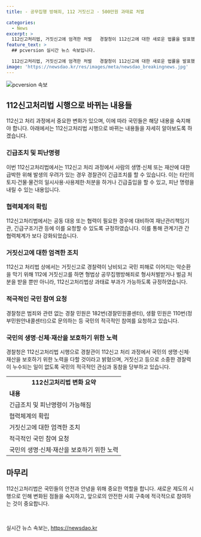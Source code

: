 ```yaml
---
title: - 공무집행 방해죄, 112 거짓신고 - 500만원 과태료 처벌

categories:
  - News
excerpt: >
  112신고처리법, 거짓신고에 엄격한 처벌   경찰청이 112신고에 대한 새로운 법률을 발표했다. 112신고 처리과정에서 위급한 상황에서 긴급조치나 피난명령을 할 수 있으며, 이를 방해하면 과태료가 부과된다. 또한 거짓신고에 대해 공무집행방해죄로 형사처벌을 받게 된다. 새로운 법으로 112신고의 효율적인 활용이 기대되고, 거짓신고로 인한 시민 피해 예방에도 도움이 될 것으로 전망된다.
feature_text: >
  ## pcversion 실시간 뉴스 속보입니다.

  112신고처리법, 거짓신고에 엄격한 처벌   경찰청이 112신고에 대한 새로운 법률을 발표했다. 112신고 처리과정에서 위급한 상황에서 긴급조치나 피난명령을 할 수 있으며, 이를 방해하면 과태료가 부과된다. 또한 거짓신고에 대해 공무집행방해죄로 형사처벌을 받게 된다. 새로운 법으로 112신고의 효율적인 활용이 기대되고, 거짓신고로 인한 시민 피해 예방에도 도움이 될 것으로 전망된다.
image: 'https://newsdao.kr/res/images/meta/newsdao_breakingnews.jpg'
---
```


<p><img src="https://newsdao.kr/res/images/meta/newsdao_breakingnews.jpg" alt="pcversion 속보" /></p>

<h2 data-ke-size="size26">112신고처리법 시행으로 바뀌는 내용들</h2>

<p data-ke-size="size16">112신고 처리 과정에서 중요한 변화가 있으며, 이에 따라 국민들은 해당 내용을 숙지해야 합니다. 아래에서는 112신고처리법 시행으로 바뀌는 내용들을 자세히 알아보도록 하겠습니다.</p>

<h3><b>긴급조치 및 피난명령</b></h3>

<p data-ke-size="size16">이번 112신고처리법에서는 112신고 처리 과정에서 사람의 생명·신체 또는 재산에 대한 급박한 위해 발생의 우려가 있는 경우 경찰관이 긴급조치를 할 수 있습니다. 이는 타인의 토지·건물·물건의 일시사용·사용제한·처분을 하거나 긴급출입을 할 수 있고, 피난 명령을 내릴 수 있는 내용입니다.</p>

<h3><b>협력체계의 확립</b></h3>

<p data-ke-size="size16">112신고처리법에서는 공동 대응 또는 협력이 필요한 경우에 대비하여 재난관리책임기관, 긴급구조기관 등에 이를 요청할 수 있도록 규정하였습니다. 이를 통해 관계기관 간 협력체계가 보다 강화되었습니다.</p>

<h3><b>거짓신고에 대한 엄격한 조치</b></h3>

<p data-ke-size="size16">112신고 처리법 상에서는 거짓신고로 경찰력이 낭비되고 국민 피해로 이어지는 악순환을 막기 위해 112에 거짓신고를 하면 형법상 공무집행방해죄로 형사처벌받거나 벌금 처분을 받을 뿐만 아니라, 112신고처리법상 과태료 부과가 가능하도록 규정하였습니다.</p>

<h3><b>적극적인 국민 참여 요청</b></h3>

<p data-ke-size="size16">경찰청은 범죄와 관련 없는 경찰 민원은 182번(경찰민원콜센터), 생활 민원은 110번(정부민원안내콜센터)으로 문의하는 등 국민의 적극적인 참여를 요청하고 있습니다.</p>

<h3><b>국민의 생명·신체·재산을 보호하기 위한 노력</b></h3>

<p data-ke-size="size16">경찰청은 112신고처리법 시행으로 경찰관이 112신고 처리 과정에서 국민의 생명·신체·재산을 보호하기 위한 노력을 다할 것이라고 밝혔으며, 거짓신고 등으로 소중한 경찰력이 누수되는 일이 없도록 국민의 적극적인 관심과 동참을 당부하고 있습니다.</p>

<table>
    <tr>
        <td style="text-align: center; height: 17px;"><b>112신고처리법 변화 요약</b></td>
    </tr>
    <tr>
        <td style="text-align: left; height: 17px;"><b>내용</b></td>
    </tr>
    <tr>
        <td style="text-align: left; height: 17px;">긴급조치 및 피난명령이 가능해짐</td>
    </tr>
    <tr>
        <td style="text-align: left; height: 17px;">협력체계의 확립</td>
    </tr>
    <tr>
        <td style="text-align: left; height: 17px;">거짓신고에 대한 엄격한 조치</td>
    </tr>
    <tr>
        <td style="text-align: left; height: 17px;">적극적인 국민 참여 요청</td>
    </tr>
    <tr>
        <td style="text-align: left; height: 17px;">국민의 생명·신체·재산을 보호하기 위한 노력</td>
    </tr>
</table>

<h2 data-ke-size="size26">마무리</h2>

<p data-ke-size="size16">112신고처리법은 국민들의 안전과 안녕을 위해 중요한 역할을 합니다. 새로운 제도의 시행으로 인해 변화된 점들을 숙지하고, 앞으로의 안전한 사회 구축에 적극적으로 참여하는 것이 중요합니다.</p>

<p data-ke-size="size16">&nbsp;</p>
실시간 뉴스 속보는, <a href="https://newsdao.kr" rel="dofollow">https://newsdao.kr</a>


